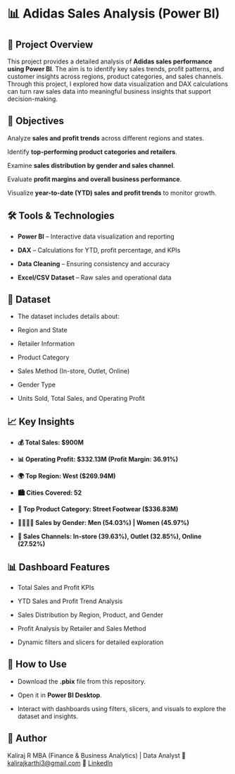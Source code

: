 # 📊 Adidas Sales Analysis (Power BI)

## 📌 Project Overview

This project provides a detailed analysis of **Adidas sales performance using Power BI**.
The aim is to identify key sales trends, profit patterns, and customer insights across regions, product categories, and sales channels.
Through this project, I explored how data visualization and DAX calculations can turn raw sales data into meaningful business insights that support decision-making.

## 🎯 Objectives

Analyze **sales and profit trends** across different regions and states.

Identify **top-performing product categories and retailers**.

Examine **sales distribution by gender and sales channel**.

Evaluate **profit margins and overall business performance**.

Visualize **year-to-date (YTD) sales and profit trends** to monitor growth.

## 🛠 Tools & Technologies

- **Power BI** – Interactive data visualization and reporting

- **DAX** – Calculations for YTD, profit percentage, and KPIs

- **Data Cleaning** – Ensuring consistency and accuracy

- **Excel/CSV Dataset** – Raw sales and operational data

## 📂 Dataset

- The dataset includes details about:

- Region and State

- Retailer Information

- Product Category

- Sales Method (In-store, Outlet, Online)

- Gender Type

- Units Sold, Total Sales, and Operating Profit

## 📈 Key Insights

- **💰 Total Sales: $900M**

- **📊 Operating Profit: $332.13M (Profit Margin: 36.91%)**

- **🌍 Top Region: West ($269.94M)**

- **🏙️ Cities Covered: 52**

- **👟 Top Product Category: Street Footwear ($336.83M)**

- **🧍‍♂️🧍‍♀️ Sales by Gender: Men (54.03%) | Women (45.97%)**

- **🏬 Sales Channels: In-store (39.63%), Outlet (32.85%), Online (27.52%)**

## 📊 Dashboard Features

- Total Sales and Profit KPIs

- YTD Sales and Profit Trend Analysis

- Sales Distribution by Region, Product, and Gender

- Profit Analysis by Retailer and Sales Method

- Dynamic filters and slicers for detailed exploration

## 🚀 How to Use

- Download the **.pbix** file from this repository.

- Open it in **Power BI Desktop**.

- Interact with dashboards using filters, slicers, and visuals to explore the dataset and insights.

## 📌 Author

Kaliraj R
MBA (Finance & Business Analytics) | Data Analyst
📧 kalirajkarthi3@gmail.com
🔗 [LinkedIn](https://www.linkedin.com/in/kaliraj-r-3s)
